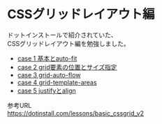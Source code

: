 # CSSグリッドレイアウト編

ドットインストールで紹介されていた、  
CSSグリッドレイアウト編を勉強しました。

- [case 1 基本とauto-fit](./case1.html)
- [case 2 grid要素の位置とサイズ指定](./case2.html)
- [case 3 grid-auto-flow](./case3.html)
- [case 4 grid-template-areas](./case4.html)
- [case 5 justifyとalign](./case5.html)

参考URL  
https://dotinstall.com/lessons/basic_cssgrid_v2

